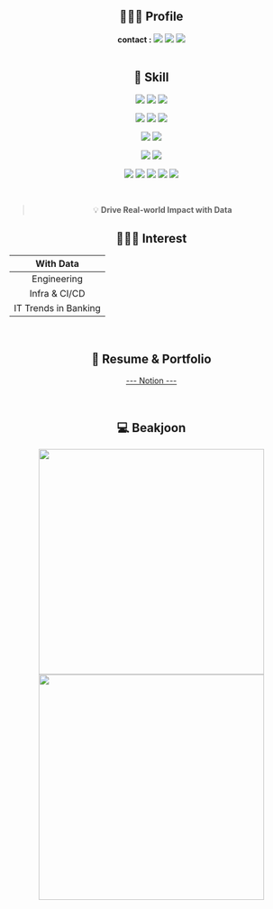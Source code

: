 <div align="center">  

## 🕵🏻‍♂️ Profile

**contact :** <a href="mailto:joohoo621@gmail.com" target="_blank"><img src="https://img.shields.io/badge/Gmail-EA4335?style=flat-square&logo=Gmail&logoColor=white"/></a>
<a href="https://www.linkedin.com/in/rlawngh621/" target="_blank"><img src="https://img.shields.io/badge/LinkedIn-0A66C2?style=flat-square&logo=LinkedIn&logoColor=white"/></a>
<a href="https://jh-codingdiary.tistory.com/" target="_blank"><img src="https://img.shields.io/badge/Tech Blog-11B48F?style=flat-square&logo=vimeo&logoColor=white"/></a> 
<br>
<br>
 
 
  
## 📙 Skill

<p align="center"> 
  <img src="https://img.shields.io/badge/Java-007396?style=flat-square&logo=java&logoColor=white"/>
  <img src="https://img.shields.io/badge/Python-3776AB?&logo=python&logoColor=white">
  <img src="https://img.shields.io/badge/kql-123FAE?&logo=kql&logoColor=white">
</p> 
<p align="center">
    <img src="https://img.shields.io/badge/Docker-2496ED?&logo=docker&logoColor=white">
    <img src="https://img.shields.io/badge/prometheus-FF4000?&logo=prometheus&logoColor=white">
    <img src="https://img.shields.io/badge/grafana-FF8000?&logo=grafana&logoColor=white">
</p>
<p align="center">
    <img src="https://img.shields.io/badge/Apache airflow-017CEE?&logo=apacheairflow&logoColor=white">
    <img src="https://img.shields.io/badge/apachesuperset-20A6C9?&logo=apachesuperset&logoColor=white">
</p>
<p align="center">
  <img src="https://img.shields.io/badge/azure-2496ED?&logo=azure&logoColor=white">
  <img src="https://img.shields.io/badge/aws-232F3E?&logo=amazonwebservices&logoColor=white">
</p>
<p align="center">
    <img src="https://img.shields.io/badge/amazon Redshift-8C4FFF?&logo=amazonredshift&logoColor=white">
    <img src="https://img.shields.io/badge/MySQL-4479A1?&logo=mysql&logoColor=white">
    <img src="https://img.shields.io/badge/postgresql-4169E1?&logo=postgresql&logoColor=white">
    <img src="https://img.shields.io/badge/oracle-017CEE?&logo=oracle&logoColor=white">
    <img src="https://img.shields.io/badge/mssql-217FEE?&logo=mssql&logoColor=white">
</p>
<br>


> 💡 **Drive Real-world Impact with Data**
## 🕵🏻‍♂️ Interest
| With Data |
|:------------------------:|
| Engineering  |
| Infra & CI/CD     |
| IT Trends in Banking |
<br>

## 📑 Resume & Portfolio
<p align="center">
<a href="https://valuable-shoemaker-52a.notion.site/b2aba10993c64ecc927225d5fb9381ff" target="_blank">--- Notion ---</a><br>
</p>

<br> 

## 💻 Beakjoon
<div align="center">
        <img src="http://mazassumnida.wtf/api/v2/generate_badge?boj=joohoo621" width="400">
        <img src="http://mazandi.herokuapp.com/api?handle=joohoo621&theme=warm" width="400">
       </div>
</div>
